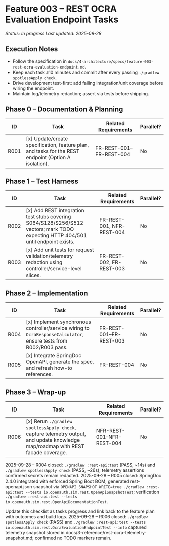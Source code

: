 # Feature 003 – REST OCRA Evaluation Endpoint Tasks

_Status: In progress_
_Last updated: 2025-09-28_

## Execution Notes
- Follow the specification in `docs/4-architecture/specs/feature-003-rest-ocra-evaluation-endpoint.md`.
- Keep each task ≤10 minutes and commit after every passing `./gradlew spotlessApply check`.
- Drive development test-first: add failing integration/unit coverage before wiring the endpoint.
- Maintain log/telemetry redaction; assert via tests before shipping.

## Phase 0 – Documentation & Planning
| ID | Task | Related Requirements | Parallel? |
|----|------|----------------------|-----------|
| R001 | [x] Update/create specification, feature plan, and tasks for the REST endpoint (Option A isolation). | FR-REST-001–FR-REST-004 | No |

## Phase 1 – Test Harness
| ID | Task | Related Requirements | Parallel? |
|----|------|----------------------|-----------|
| R002 | [x] Add REST integration test stubs covering S064/S128/S256/S512 vectors; mark TODO expecting HTTP 404/501 until endpoint exists. | FR-REST-001, NFR-REST-004 | No |
| R003 | [x] Add unit tests for request validation/telemetry redaction using controller/service-level slices. | FR-REST-002, FR-REST-003 | No |

## Phase 2 – Implementation
| ID | Task | Related Requirements | Parallel? |
|----|------|----------------------|-----------|
| R004 | [x] Implement synchronous controller/service wiring to `OcraResponseCalculator`; ensure tests from R002/R003 pass. | FR-REST-001–FR-REST-003 | No |
| R005 | [x] Integrate SpringDoc OpenAPI, generate the spec, and refresh how-to references. | FR-REST-004 | No |

## Phase 3 – Wrap-up
| ID | Task | Related Requirements | Parallel? |
|----|------|----------------------|-----------|
| R006 | [x] Rerun `./gradlew spotlessApply check`, capture telemetry output, and update knowledge map/roadmap with REST facade coverage. | NFR-REST-001–NFR-REST-004 | No |

2025-09-28 – R004 closed: `./gradlew :rest-api:test` (PASS, ~14s) and `./gradlew spotlessApply check` (PASS, ~26s); telemetry assertions confirmed secrets remain redacted.
2025-09-28 – R005 closed: SpringDoc 2.4.0 integrated with enforced Spring Boot BOM; generated rest-openapi.json snapshot via `OPENAPI_SNAPSHOT_WRITE=true ./gradlew :rest-api:test --tests io.openauth.sim.rest.OpenApiSnapshotTest`; verification `./gradlew :rest-api:test --tests io.openauth.sim.rest.OpenApiDocumentationTest`.

Update this checklist as tasks progress and link back to the feature plan with outcomes and build logs.
2025-09-28 – R006 closed: `./gradlew spotlessApply check` (PASS) and `./gradlew :rest-api:test --tests io.openauth.sim.rest.OcraEvaluationEndpointTest --info` captured telemetry snapshot stored in docs/3-reference/rest-ocra-telemetry-snapshot.md; confirmed no TODO markers remain.


